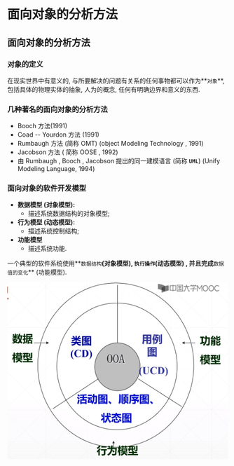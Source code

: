 # 面向对象的分析方法

## 面向对象的分析方法

### 对象的定义

在现实世界中有意义的, 与所要解决的问题有关系的任何事物都可以作为**`对象`**, 包括具体的物理实体的抽象, 人为的概念, 任何有明确边界和意义的东西.

### 几种著名的面向对象的分析方法

* Booch  方法\(1991\)
* Coad -- Yourdon 方法 \(1991\)
* Rumbaugh 方法 \(简称 OMT\)  \(object Modeling Technology , 1991\)
* Jacobson 方法 \( 简称 OOSE , 1992\)
* 由 Rumbaugh , Booch , Jacobson 提出的同一建模语言 \(简称 **`UML`**\) \(Unify Modeling Language, 1994\)

### 面向对象的软件开发模型

* **数据模型 \(对象模型\):**
  * 描述系统数据结构的对象模型;
* **行为模型 \(动态模型\):**
  * 描述系统控制结构;
* **功能模型**
  * 描述系统功能.

一个典型的软件系统使用**`数据结构`**\(对象模型\), **`执行操作`**\(动态模型\) , 并且完成**`数据值的变化`** \(功能模型\).

![&#x9762;&#x5411;&#x5BF9;&#x8C61;&#x7684;&#x8F6F;&#x4EF6;&#x5F00;&#x53D1;&#x6A21;&#x578B;](../.gitbook/assets/image%20%2873%29.png)

## 

